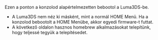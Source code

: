 Ezen a ponton a konzolod alapértelmezetten bebootol a Luma3DS-be.

- A Luma3DS nem néz ki másként, mint a normál HOME Menü. Ha a konzolod bebootolt a HOME Menübe, akkor egyedi firmware-t futtat.
- A következő oldalon hasznos homebrew alkalmazásokat telepítünk, hogy teljessé tegyük a telepítésedet.
